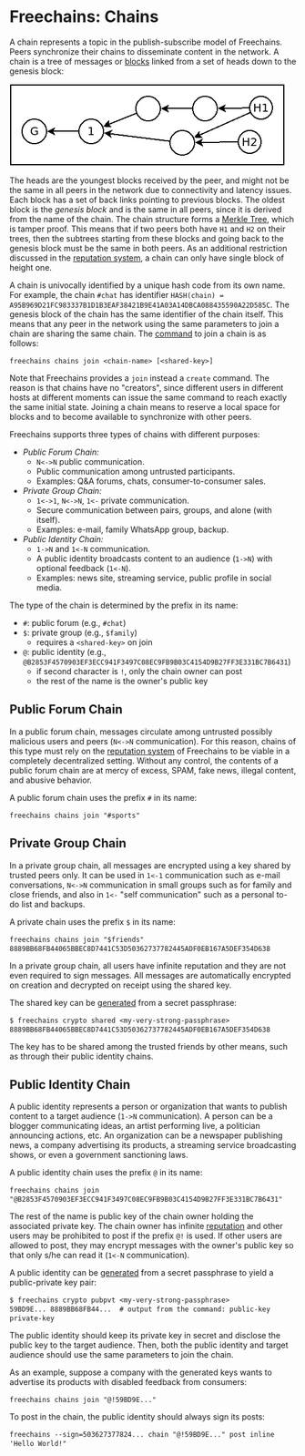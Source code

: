 # Freechains: Chains

A chain represents a topic in the publish-subscribe model of Freechains.
Peers synchronize their chains to disseminate content in the network.
A chain is a tree of messages or [blocks](blocks.md) linked from a set of heads
down to the genesis block:

<img src="chain.png">

The heads are the youngest blocks received by the peer, and might not be the
same in all peers in the network due to connectivity and latency issues.
Each block has a set of back links pointing to previous blocks.
The oldest block is the *genesis block* and is the same in all peers, since it
is derived from the name of the chain.
The chain structure forms a [Merkle Tree](https://en.wikipedia.org/wiki/Merkle_tree),
which is tamper proof.
This means that if two peers both have `H1` and `H2` on their trees, then the
subtrees starting from these blocks and going back to the genesis block must be
the same in both peers.
As an additional restriction discussed in the [reputation system](reps.md), a
chain can only have single block of height one.

A chain is univocally identified by a unique hash code from its own name.
For example, the chain `#chat` has identifier
`HASH(chain) = A95B969D21FC983337B1D1B3EAF38421B9E41A03A14DBCA088435590A22D585C`.
The genesis block of the chain has the same identifier of the chain itself.
This means that any peer in the network using the same parameters to join a
chain are sharing the same chain.
The [command](cmds.md#chains-join) to join a chain is as follows:

```
freechains chains join <chain-name> [<shared-key>]
```

Note that Freechains provides a `join` instead a `create` command.
The reason is that chains have no "creators", since different users in
different hosts at different moments can issue the same command to reach
exactly the same initial state.
Joining a chain means to reserve a local space for blocks and to become
available to synchronize with other peers.

Freechains supports three types of chains with different purposes:

- *Public Forum Chain:*
    - `N<->N` public communication.
    - Public communication among untrusted participants.
    - Examples: Q&A forums, chats, consumer-to-consumer sales.
- *Private Group Chain:*
    - `1<->1`, `N<->N`, `1<-` private communication.
    - Secure communication between pairs, groups, and alone (with itself).
    - Examples: e-mail, family WhatsApp group, backup.
- *Public Identity Chain:*
    - `1->N` and `1<-N` communication.
    - A public identity broadcasts content to an audience (`1->N`) with
      optional feedback (`1<-N`).
    - Examples: news site, streaming service, public profile in social media.

The type of the chain is determined by the prefix in its name:

- `#`: public forum (e.g., `#chat`)
- `$`: private group (e.g., `$family`)
    - requires a `<shared-key>` on join
- `@`: public identity (e.g., `@B2853F4570903EF3ECC941F3497C08EC9FB9B03C4154D9B27FF3E331BC7B6431`)
    - if second character is `!`, only the chain owner can post
    - the rest of the name is the owner's public key

<!-- BLAKE2b Curve25519 -->

## Public Forum Chain

In a public forum chain, messages circulate among untrusted possibly malicious
users and peers (`N<->N` communication).
For this reason, chains of this type must rely on the
[reputation system](reps.md) of Freechains to be viable in a completely
decentralized setting.
Without any control, the contents of a public forum chain are at mercy of
excess, SPAM, fake news, illegal content, and abusive behavior.

A public forum chain uses the prefix `#` in its name:

```
freechains chains join "#sports"
```

## Private Group Chain

In a private group chain, all messages are encrypted using a key shared by
trusted peers only.
It can be used in `1<-1` communication such as e-mail conversations, `N<->N`
communication in small groups such as for family and close friends, and also
in `1<-` "self communication" such as a personal to-do list and backups.

A private chain uses the prefix `$` in its name:

```
freechains chains join "$friends" 8889BB68FB44065BBEC8D7441C53D50362737782445ADF0EB167A5DEF354D638
```

In a private group chain, all users have infinite reputation and they are not
even required to sign messages.
All messages are automatically encrypted on creation and decrypted on receipt
using the shared key.

The shared key can be [generated](cmds.md#crypto-create) from a secret
passphrase:

```
$ freechains crypto shared <my-very-strong-passphrase>
8889BB68FB44065BBEC8D7441C53D50362737782445ADF0EB167A5DEF354D638
```

The key has to be shared among the trusted friends by other means, such as
through their public identity chains.

## Public Identity Chain

A public identity represents a person or organization that wants to publish
content to a target audience (`1->N` communication).
A person can be a blogger communicating ideas, an artist performing live, a
politician announcing actions, etc.
An organization can be a newspaper publishing news, a company advertising its
products, a streaming service broadcasting shows, or even a government
sanctioning laws.

A public identity chain uses the prefix `@` in its name:

```
freechains chains join "@B2853F4570903EF3ECC941F3497C08EC9FB9B03C4154D9B27FF3E331BC7B6431"
```

The rest of the name is public key of the chain owner holding the associated
private key.
The chain owner has infinite [reputation](reps.md) and other users may be
prohibited to post if the prefix `@!` is used.
If other users are allowed to post, they may encrypt messages with the owner's
public key so that only s/he can read it (`1<-N` communication).

A public identity can be [generated](cmds.md#crypto-create) from a secret
passphrase to yield a public-private key pair:

```
$ freechains crypto pubpvt <my-very-strong-passphrase>
59BD9E... 8889BB68FB44...  # output from the command: public-key private-key
```

The public identity should keep its private key in secret and disclose the
public key to the target audience.
Then, both the public identity and target audience should use the same
parameters to join the chain.

As an example, suppose a company with the generated keys wants to advertise its
products with disabled feedback from consumers:

```
freechains chains join "@!59BD9E..."
```

To post in the chain, the public identity should always sign its posts:

```
freechains --sign=503627377824... chain "@!59BD9E..." post inline 'Hello World!"
```

